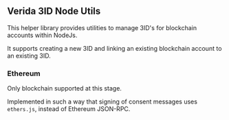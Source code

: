 
## Verida 3ID Node Utils

This helper library provides utilities to manage 3ID's for blockchain accounts within NodeJs.

It supports creating a new 3ID and linking an existing blockchain account to an existing 3ID.

### Ethereum

Only blockchain supported at this stage.

Implemented in such a way that signing of consent messages uses `ethers.js`, instead of Ethereum JSON-RPC.